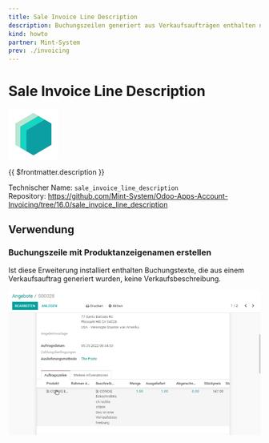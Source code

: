 ```yaml
---
title: Sale Invoice Line Description
description: Buchungszeilen generiert aus Verkaufsaufträgen enthalten nur den Anzeigenamen des Produkts.
kind: howto
partner: Mint-System
prev: ./invoicing
---
```

# Sale Invoice Line Description

![icon_oms_box](attachments/icons_odoo_mint_system.png)

{{ $frontmatter.description }}

Technischer Name: `sale_invoice_line_description`\
Repository: <https://github.com/Mint-System/Odoo-Apps-Account-Invoicing/tree/16.0/sale_invoice_line_description>

## Verwendung

### Buchungszeile mit Produktanzeigenamen erstellen

Ist diese Erweiterung installiert enthalten Buchungstexte, die aus einem Verkaufsauftrag generiert wurden, keine Verkaufsbeschreibung.

![Sale Invoice Line Description](attachments/Sale%20Invoice%20Line%20Description.gif)
